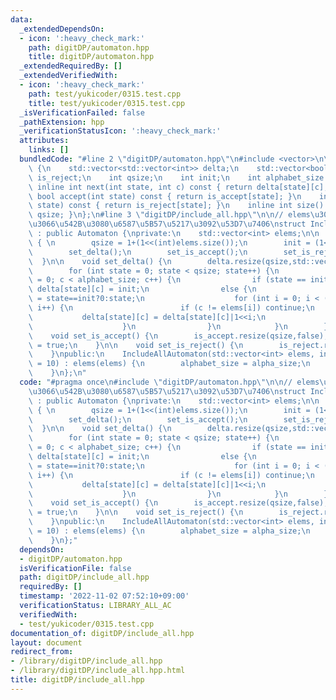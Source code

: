 ```yaml
---
data:
  _extendedDependsOn:
  - icon: ':heavy_check_mark:'
    path: digitDP/automaton.hpp
    title: digitDP/automaton.hpp
  _extendedRequiredBy: []
  _extendedVerifiedWith:
  - icon: ':heavy_check_mark:'
    path: test/yukicoder/0315.test.cpp
    title: test/yukicoder/0315.test.cpp
  _isVerificationFailed: false
  _pathExtension: hpp
  _verificationStatusIcon: ':heavy_check_mark:'
  attributes:
    links: []
  bundledCode: "#line 2 \"digitDP/automaton.hpp\"\n#include <vector>\n\nstruct Automaton\
    \ {\n    std::vector<std::vector<int>> delta;\n    std::vector<bool> is_accept,\
    \ is_reject;\n    int qsize;\n    int init;\n    int alphabet_size = 10;\n   \
    \ inline int next(int state, int c) const { return delta[state][c]; }\n    inline\
    \ bool accept(int state) const { return is_accept[state]; }\n    inline bool reject(int\
    \ state) const { return is_reject[state]; }\n    inline int size() const {return\
    \ qsize; }\n};\n#line 3 \"digitDP/include_all.hpp\"\n\n// elems\u3092\u3059\u3079\
    \u3066\u542B\u3080\u6587\u5B57\u5217\u3092\u53D7\u7406\nstruct IncludeAllAutomaton\
    \ : public Automaton {\nprivate:\n    std::vector<int> elems;\n\n    void initializer()\
    \ { \n        qsize = 1+(1<<(int)elems.size());\n        init = (1<<(int)elems.size());\n\
    \        set_delta();\n        set_is_accept();\n        set_is_reject();\n  \
    \  }\n\n    void set_delta() {\n        delta.resize(qsize,std::vector<int>(alphabet_size));\n\
    \        for (int state = 0; state < qsize; state++) {\n            for (int c\
    \ = 0; c < alphabet_size; c++) {\n                if (state == init && c == 0)\
    \ delta[state][c] = init;\n                else {\n                    delta[state][c]\
    \ = state==init?0:state;\n                    for (int i = 0; i < (int)elems.size();\
    \ i++) {\n                        if (c != elems[i]) continue;\n             \
    \           delta[state][c] = delta[state][c]|1<<i;\n                        break;\n\
    \                    }\n                }\n            }\n        }\n    }\n\n\
    \    void set_is_accept() {\n        is_accept.resize(qsize,false);\n        is_accept[(1<<(int)elems.size())-1]\
    \ = true;\n    }\n\n    void set_is_reject() {\n        is_reject.resize(qsize,false);\n\
    \    }\npublic:\n    IncludeAllAutomaton(std::vector<int> elems, int alpha_size\
    \ = 10) : elems(elems) {\n        alphabet_size = alpha_size;\n        initializer();\n\
    \    }\n};\n"
  code: "#pragma once\n#include \"digitDP/automaton.hpp\"\n\n// elems\u3092\u3059\u3079\
    \u3066\u542B\u3080\u6587\u5B57\u5217\u3092\u53D7\u7406\nstruct IncludeAllAutomaton\
    \ : public Automaton {\nprivate:\n    std::vector<int> elems;\n\n    void initializer()\
    \ { \n        qsize = 1+(1<<(int)elems.size());\n        init = (1<<(int)elems.size());\n\
    \        set_delta();\n        set_is_accept();\n        set_is_reject();\n  \
    \  }\n\n    void set_delta() {\n        delta.resize(qsize,std::vector<int>(alphabet_size));\n\
    \        for (int state = 0; state < qsize; state++) {\n            for (int c\
    \ = 0; c < alphabet_size; c++) {\n                if (state == init && c == 0)\
    \ delta[state][c] = init;\n                else {\n                    delta[state][c]\
    \ = state==init?0:state;\n                    for (int i = 0; i < (int)elems.size();\
    \ i++) {\n                        if (c != elems[i]) continue;\n             \
    \           delta[state][c] = delta[state][c]|1<<i;\n                        break;\n\
    \                    }\n                }\n            }\n        }\n    }\n\n\
    \    void set_is_accept() {\n        is_accept.resize(qsize,false);\n        is_accept[(1<<(int)elems.size())-1]\
    \ = true;\n    }\n\n    void set_is_reject() {\n        is_reject.resize(qsize,false);\n\
    \    }\npublic:\n    IncludeAllAutomaton(std::vector<int> elems, int alpha_size\
    \ = 10) : elems(elems) {\n        alphabet_size = alpha_size;\n        initializer();\n\
    \    }\n};"
  dependsOn:
  - digitDP/automaton.hpp
  isVerificationFile: false
  path: digitDP/include_all.hpp
  requiredBy: []
  timestamp: '2022-11-02 07:52:10+09:00'
  verificationStatus: LIBRARY_ALL_AC
  verifiedWith:
  - test/yukicoder/0315.test.cpp
documentation_of: digitDP/include_all.hpp
layout: document
redirect_from:
- /library/digitDP/include_all.hpp
- /library/digitDP/include_all.hpp.html
title: digitDP/include_all.hpp
---
```

